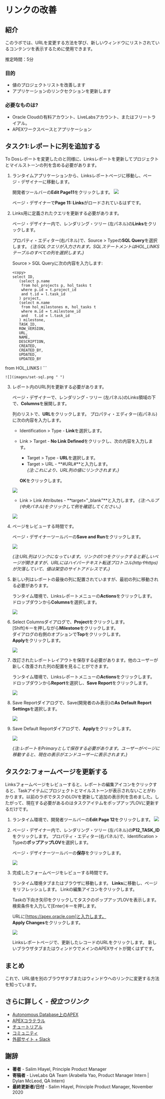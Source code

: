 # リンクの改善

## 紹介

このラボでは、URLを変更する方法を学び、新しいウィンドウにリストされているコンテンツを表示するために使用できます。

推定時間：5分

### 目的

- 値のプロジェクトリストを改善します
- アプリケーションのリンクセクションを更新します

### 必要なものは?

- Oracle Cloudの有料アカウント、LiveLabsアカウント、またはフリートライアル。  
- APEXワークスペースとアプリケーション

## タスク1:レポートに列を追加する  

To Dosレポートを変更したのと同様に、Linksレポートを更新してプロジェクトとマイルストーンの列を含める必要があります。

1. ランタイムアプリケーションから、Linksレポートページに移動し、ページ・デザイナーに移動します。

    開発者ツールバーの**Edit Page11**をクリックします。
    ![](images/edit-page11.png " ")

    ページ・デザイナーで**Page 11: Links**がロードされているはずです。


2. Links用に定義されたクエリを更新する必要があります。

    ページ・デザイナー内で、レンダリング・ツリー (左パネル)の**Links**をクリックします。

    プロパティ・エディター(右パネル)で、Source > Typeの**SQL Query**を選択します。
    *{注:SQLクエリが入力されます。SQLステートメントはHOL_LINKSテーブルのすべての列を選択します。}*

    Source > SQL Queryに次の内容を入力します:

    ```
    <copy>
    select ID,
       (select p.name
        from hol_projects p, hol_tasks t
        where p.id = t.project_id
        and t.id = l.task_id
       ) project,
       (select m.name
        from hol_milestones m, hol_tasks t
        where m.id = t.milestone_id
        and   t.id = l.task_id
       ) milestone,
       TASK_ID,
       ROW_VERSION,
       URL,
       NAME,
       DESCRIPTION,
       CREATED,
       CREATED_BY,
       UPDATED,
       UPDATED_BY
  from HOL_LINKS l
  </copy>
    ```
    
  

    ![](images/set-sql.png " ")  

3. レポート内のURL列を更新する必要があります。

    ページ・デザイナーで、レンダリング・ツリー (左パネル)のLinks領域の下で、**Columns**を展開します。

    列のリストで、**URL**をクリックします。
    プロパティ・エディター(右パネル)に次の内容を入力します。
    - Identification > Type  - **Link**を選択します。
    - Link > Target - **No Link Defined**をクリックし、次の内容を入力します。  
        - Target > Type - **URL**を選択します。
        - Target > URL - **#URL#**と入力します。   
        *{注:これにより、URL列の値にリンクされます。}*    

        **OK**をクリックします。 

    ![](images/update-url.png " ")

    - Link > Link Attributes - **target="_blank"**と入力します。
    *{注:ヘルプ(中央パネル)をクリックして例を確認してください。}*

    ![](images/update-url2.png " ")  

4. ページをレビューする時間です。

    ページ・デザイナーツールバーの**Save and Run**をクリックします。  

    ![](images/run-report.png " ")

    *{注:URL列はリンクになっています。リンクの1つをクリックすると新しいページが開きますが、URLにはハイパーテキスト転送プロトコル(httpやhttps)が欠落していて、値は架空のサイトアドレスです。}*

5. 新しい列はレポートの最後の列に配置されていますが、最初の列に移動される必要があります。

    ランタイム環境で、Linksレポートメニューの**Actions**をクリックします。     
    ドロップダウンから**Columns**を選択します。

    ![](images/go-columns.png " ")  

6. Select Columnsダイアログで、**Project**をクリックします。         
    [Shift]キーを押しながら**Milestone**をクリックします。     
    ダイアログの右側のオプションで**Top**をクリックします。        
    **Apply**をクリックします。

    ![](images/select-columns.png " ")   

7. 改訂されたレポートレイアウトを保存する必要があります。他のユーザーが新しく改善された列の配置を見ることができます。

    ランタイム環境で、Linksレポートメニューの**Actions**をクリックします。      
    ドロップダウンから**Report**を選択し、**Save Report**をクリックします。

    ![](images/go-save.png " ")  

8. Save Reportダイアログで、Save(開発者のみ表示)の**As Default Report Settings**を選択します。

    ![](images/go-default.png " ")  

9.  Save Default Reportダイアログで、**Apply**をクリックします。      

    ![](images/set-default.png " ")  

    *{注:レポートをPrimaryとして保存する必要があります。ユーザーがページに移動すると、現在の表示がエンドユーザーに表示されます。}*

## タスク2:フォームページを更新する
Linksフォームページをレビューすると、レポートの編集アイコンをクリックすると、Taskアイテムにプロジェクトとマイルストーンが表示されないことがわかります。以前のラボでタスクのLOVを更新して追加の表示列を含めました。したがって、現在する必要があるのはタスクアイテムをポップアップLOVに更新するだけです。

1. ランタイム環境で、開発者ツールバーの**Edit Page 12**をクリックします。
![](images/edit-page12.png " ")  

2. ページ・デザイナー内で、レンダリング・ツリー (左パネル)の**P12_TASK_ID**をクリックします。
    プロパティ・エディター(右パネル)で、Identification > Typeの**ポップアップLOV**を選択します。

    ページ・デザイナーツールバーの**保存**をクリックします。

    ![](images/set-task-lov.png " ")   


3. 完成したフォームページをレビューする時間です。     

    ランタイム環境タブまたはブラウザに移動します。
    **Links**に移動し、ページをリフレッシュします。
    Linkの編集アイコンをクリックします。

    Taskの下向き矢印をクリックしてタスクのポップアップLOVを表示します。     
    検索条件を入力して[Enter]キーを押します。

    URLに[https://apex.oracle.com]と入力します。     
    **Apply Changes**をクリックします。

    ![](images/form-runtime.png " ")     

    Linksレポートページで、更新したレコードのURLをクリックします。
    新しいブラウザタブまたはウィンドウでメインのAPEXサイトが開くはずです。

## **まとめ**

これで、URL値を別のブラウザタブまたはウィンドウへのリンクに変更する方法を知っています。

## さらに詳しく - *役立つリンク*

- [Autonomous Database上のAPEX](https://apex.oracle.com/autonomous)
- [APEXコラテラル](https://apex.oracle.com)
- [チュートリアル](https://apex.oracle.com/en/learn/tutorials)
- [コミュニティ](https://apex.oracle.com/community)
- [外部サイト + Slack](http://apex.world)

## **謝辞**

  - **著者** - Salim Hlayel, Principle Product Manager
  - **寄稿者** - LiveLabs QA Team (Arabella Yao, Product Manager Intern | Dylan McLeod, QA Intern)
  - **最終更新者/日付** - Salim Hlayel, Principle Product Manager, November 2020
